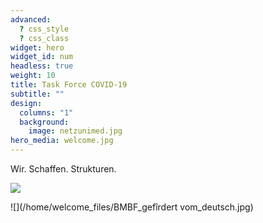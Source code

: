 ```yaml
---
advanced:
  ? css_style
  ? css_class
widget: hero
widget_id: num
headless: true
weight: 10
title: Task Force COVID-19
subtitle: ""
design:
  columns: "1"
  background:
    image: netzunimed.jpg
hero_media: welcome.jpg
---
```


Wir. Schaffen. Strukturen.

![](/home/welcome_files/NetzUniMed.jpg)

![](/home/welcome_files/BMBF_gefîrdert vom_deutsch.jpg)
